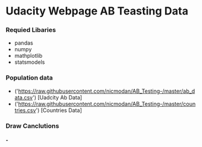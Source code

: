 # Udacity Webpage AB Teasting Data
### Requied Libaries 
  - pandas
  - numpy 
  - mathplotlib 
  - statsmodels

### Population data
- ('https://raw.githubusercontent.com/nicmodan/AB_Testing-/master/ab_data.csv') [Uadcity Ab Data]
- ('https://raw.githubusercontent.com/nicmodan/AB_Testing-/master/countries.csv') [Countries Data]

### Draw Canclutions 
  #### - 
